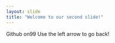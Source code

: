 ```yaml
---
layout: slide
title: "Welcome to our second slide!"
---
```

Github on99
Use the left arrow to go back!
